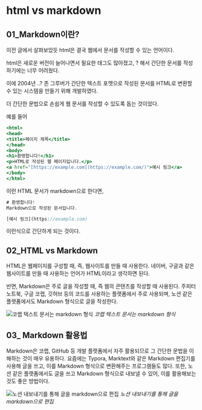 # html vs markdown

## 01_Markdown이란?

이전 글에서 살펴보았듯 html은 결국 웹에서 문서를 작성할 수 있는 언어이다. 

html은 새로운 버전이 늘어나면서 필요한 태그도 많아졌고, ? 해서 간단한 문서를 작성하기에는 너무 어려웠다.

이에 2004년 ..?  존 그루버가 간단한 텍스트 포맷으로 작성된 문서를 HTML로 변환할 수 있는 시스템을 만들기 위해 개발하였다. 

더 간단한 문법으로 손쉽게 웹 문서를 작성할 수 있도록 돕는 것이었다.

예를 들어

```jsx
<html>
<head>
<title>페이지 제목</title>
</head>
<body>
<h1>환영합니다!</h1>
<p>HTML로 작성된 웹 페이지입니다.</p>
<a href="[https://example.com](https://example.com/)">예시 링크</a>
</body>
</html>
```

이런 HTML 문서가 markdown으로 한다면,

```jsx
# 환영합니다!
Markdown으로 작성된 문서입니다.

[예시 링크](https://example.com)

```

이런식으로 간단하게 되는 것이다.

## 02_HTML vs Markdown

HTML은 웹페이지를 구성할 때, 즉, 웹사이트를 만들 때 사용한다. 네이버, 구글과 같은 웹사이트를 만들 때 사용하는 언어가 HTML이라고 생각하면 된다. 

반면, Markdown은 주로 글을 작성할 때, 즉 웹의 콘텐츠를 작성할 때 사용된다. 주피터 노트북, 구글 코랩, 깃허브 등의 코드를 사용하는 플랫폼에서 주로 사용되며, 노션 같은 플랫폼에서도 Markdown 형식으로 글을 작성한다.


![코랩 텍스트 문서는 markdown 형식](eekals/da_blog/img/코랩_마크다운.png)
*코랩 텍스트 문서는 markdown 형식*

## 03_ Markdown 활용법

Markdown은 코랩, GitHub 등 개발 플랫폼에서 자주 활용되므로 그 간단한 문법을 이해하는 것이 매우 유용하다. 요즘에는 Typora, Marktext와 같은 Markdown 편집기를 사용해 글을 쓰고, 이를 Markdown 형식으로 변환해주는 프로그램들도 많다. 또한, 노션 같은 플랫폼에서도 글을 쓰고 Markdown 형식으로 내보낼 수 있어, 이를 활용해보는 것도 좋은 방법이다.

![노션 내보내기를 통해 글을 markdown으로 편집](eekals/da_blog/img/노션.png)
*노션 내보내기를 통해 글을 markdown으로 편집*

